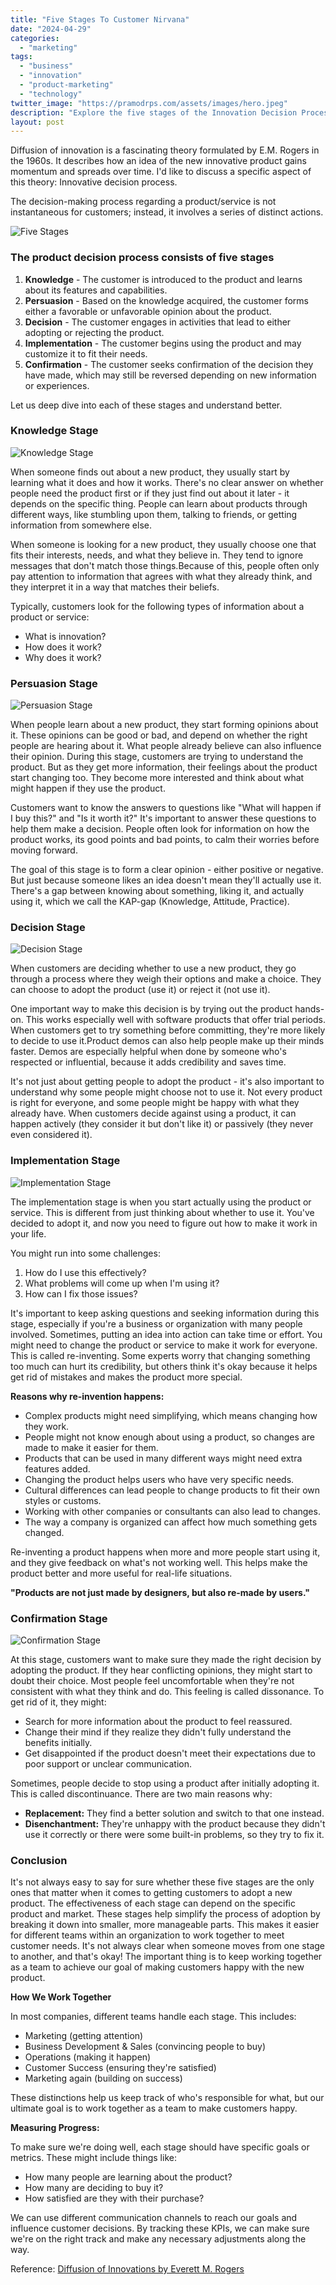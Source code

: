 ```yaml
---
title: "Five Stages To Customer Nirvana"
date: "2024-04-29"
categories: 
  - "marketing"
tags: 
  - "business"
  - "innovation"
  - "product-marketing"
  - "technology"
twitter_image: "https://pramodrps.com/assets/images/hero.jpeg"
description: "Explore the five stages of the Innovation Decision Process, from knowledge acquisition to confirmation, detailing how each phase influences customer decisions to adopt or reject a product."
layout: post
---
```


Diffusion of innovation is a fascinating theory formulated by E.M. Rogers in the 1960s. It describes how an idea of the new innovative product gains momentum and spreads over time. I'd like to discuss a specific aspect of this theory: Innovative decision process.  

The decision-making process regarding a product/service is not instantaneous for customers; instead, it involves a series of distinct actions.

![Five Stages](/assets/images/hero.jpeg)

### The product decision process consists of five stages
1. **Knowledge** - The customer is introduced to the product and learns about its features and capabilities.
2. **Persuasion** - Based on the knowledge acquired, the customer forms either a favorable or unfavorable opinion about the product.
3. **Decision** - The customer engages in activities that lead to either adopting or rejecting the product.
4. **Implementation** - The customer begins using the product and may customize it to fit their needs.
5. **Confirmation** - The customer seeks confirmation of the decision they have made, which may still be reversed depending on new information or experiences.

Let us deep dive into each of these stages and understand better. 

### Knowledge Stage

![Knowledge Stage](/assets/images/knowledge1.jpeg)

When someone finds out about a new product, they usually start by learning what it does and how it works. There's no clear answer on whether people need the product first or if they just find out about it later - it depends on the specific thing. People can learn about products through different ways, like stumbling upon them, talking to friends, or getting information from somewhere else.

When someone is looking for a new product, they usually choose one that fits their interests, needs, and what they believe in. They tend to ignore messages that don't match those things.Because of this, people often only pay attention to information that agrees with what they already think, and they interpret it in a way that matches their beliefs.

Typically, customers look for the following types of information about a product or service:
- What is innovation?
- How does it work?
- Why does it work?



### Persuasion Stage

![Persuasion Stage](/assets/images/persuassion2.jpeg)

When people learn about a new product, they start forming opinions about it. These opinions can be good or bad, and depend on whether the right people are hearing about it. What people already believe can also influence their opinion. During this stage, customers are trying to understand the product. But as they get more information, their feelings about the product start changing too. They become more interested and think about what might happen if they use the product.

Customers want to know the answers to questions like "What will happen if I buy this?" and "Is it worth it?" It's important to answer these questions to help them make a decision. People often look for information on how the product works, its good points and bad points, to calm their worries before moving forward.

The goal of this stage is to form a clear opinion - either positive or negative. But just because someone likes an idea doesn't mean they'll actually use it. There's a gap between knowing about something, liking it, and actually using it, which we call the KAP-gap (Knowledge, Attitude, Practice).


### Decision Stage

![Decision Stage](/assets/images/decision3.jpeg)

When customers are deciding whether to use a new product, they go through a process where they weigh their options and make a choice. They can choose to adopt the product (use it) or reject it (not use it).

One important way to make this decision is by trying out the product hands-on. This works especially well with software products that offer trial periods. When customers get to try something before committing, they're more likely to decide to use it.Product demos can also help people make up their minds faster. Demos are especially helpful when done by someone who's respected or influential, because it adds credibility and saves time.

It's not just about getting people to adopt the product - it's also important to understand why some people might choose not to use it. Not every product is right for everyone, and some people might be happy with what they already have. When customers decide against using a product, it can happen actively (they consider it but don't like it) or passively (they never even considered it).


### Implementation Stage

![Implementation Stage](/assets/images/implementation4.jpeg)

The implementation stage is when you start actually using the product or service. This is different from just thinking about whether to use it. You've decided to adopt it, and now you need to figure out how to make it work in your life.


You might run into some challenges:

1. How do I use this effectively?
2. What problems will come up when I'm using it?
3. How can I fix those issues?


It's important to keep asking questions and seeking information during this stage, especially if you're a business or organization with many people involved. Sometimes, putting an idea into action can take time or effort. You might need to change the product or service to make it work for everyone. This is called re-inventing. Some experts worry that changing something too much can hurt its credibility, but others think it's okay because it helps get rid of mistakes and makes the product more special.


**Reasons why re-invention happens:**


- Complex products might need simplifying, which means changing how they work.
- People might not know enough about using a product, so changes are made to make it easier for them.
- Products that can be used in many different ways might need extra features added.
- Changing the product helps users who have very specific needs.
- Cultural differences can lead people to change products to fit their own styles or customs.
- Working with other companies or consultants can also lead to changes.
- The way a company is organized can affect how much something gets changed.


Re-inventing a product happens when more and more people start using it, and they give feedback on what's not working well. This helps make the product better and more useful for real-life situations.

**"Products are not just made by designers, but also re-made by users."**

### Confirmation Stage

![Confirmation Stage](/assets/images/confirmation5.jpeg)

At this stage, customers want to make sure they made the right decision by adopting the product. If they hear conflicting opinions, they might start to doubt their choice. Most people feel uncomfortable when they're not consistent with what they think and do. This feeling is called dissonance. To get rid of it, they might:

- Search for more information about the product to feel reassured.
- Change their mind if they realize they didn't fully understand the benefits initially.
- Get disappointed if the product doesn't meet their expectations due to poor support or unclear communication.


Sometimes, people decide to stop using a product after initially adopting it. This is called discontinuance. There are two main reasons why:

- **Replacement:** They find a better solution and switch to that one instead.
- **Disenchantment:** They're unhappy with the product because they didn't use it correctly or there were some built-in problems, so they try to fix it.


### Conclusion
It's not always easy to say for sure whether these five stages are the only ones that matter when it comes to getting customers to adopt a new product. The effectiveness of each stage can depend on the specific product and market. These stages help simplify the process of adoption by breaking it down into smaller, more manageable parts. This makes it easier for different teams within an organization to work together to meet customer needs. It's not always clear when someone moves from one stage to another, and that's okay! The important thing is to keep working together as a team to achieve our goal of making customers happy with the new product.


**How We Work Together**

In most companies, different teams handle each stage. This includes:

- Marketing (getting attention)
- Business Development & Sales (convincing people to buy)
- Operations (making it happen)
- Customer Success (ensuring they're satisfied)
- Marketing again (building on success)


These distinctions help us keep track of who's responsible for what, but our ultimate goal is to work together as a team to make customers happy.

**Measuring Progress:**

To make sure we're doing well, each stage should have specific goals or metrics. These might include things like:

- How many people are learning about the product?
- How many are deciding to buy it?
- How satisfied are they with their purchase?

We can use different communication channels to reach our goals and influence customer decisions. By tracking these KPIs, we can make sure we're on the right track and make any necessary adjustments along the way.

Reference: [Diffusion of Innovations by Everett M. Rogers](https://www.google.co.in/books/edition/Diffusion_of_Innovations_5th_Edition/9U1K5LjUOwEC?hl=en&gbpv=1&printsec=frontcover)

[/assets/images/persuassion.jpeg]: /assets/images/persuassion.jpeg